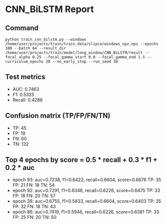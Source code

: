 # CNN_BiLSTM Report

## Command
```
python train_cnn_bilstm.py --windows /home/user/projects/train/train_data/slipce/windows_npz.npz --epochs 100 --batch 64 --result_dir /home/user/projects/train/model/long_window/CNN_BiLSTM/result --focal_alpha 0.25 --focal_gamma_start 0.0 --focal_gamma_end 1.5 --curriculum_epochs 20 --no_early_stop --run_seed 30
```

## Test metrics
- AUC: 0.7463
- F1: 0.5325
- Recall: 0.4286
## Confusion matrix (TP/FP/FN/TN)
- TP: 45
- FP: 19
- FN: 60
- TN: 132

## Top 4 epochs by score = 0.5 * recall + 0.3 * f1 + 0.2 * auc
- epoch 93: auc=0.7238, f1=0.6422, recall=0.6604, score=0.6676  TP: 35 FP: 21 FN: 18 TN: 54
- epoch 92: auc=0.7291, f1=0.6346, recall=0.6226, score=0.6475  TP: 33 FP: 18 FN: 20 TN: 57
- epoch 38: auc=0.6755, f1=0.5833, recall=0.6604, score=0.6403  TP: 35 FP: 32 FN: 18 TN: 43
- epoch 86: auc=0.7419, f1=0.5946, recall=0.6226, score=0.6381  TP: 33 FP: 25 FN: 20 TN: 50
